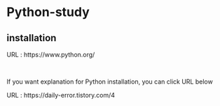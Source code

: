 # Python-study

## installation
<div>
  <p> URL : https://www.python.org/ </p> <br>
  <p> If you want explanation for Python installation, you can click URL below </p>
  <p> URL : https://daily-error.tistory.com/4 </p> <br>
</div>
